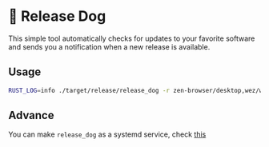 # 🐺 Release Dog

This simple tool automatically checks for updates to your favorite software and sends you a notification when a new release is available.

## Usage

```sh
RUST_LOG=info ./target/release/release_dog -r zen-browser/desktop,wez/wezterm
```

## Advance

You can make `release_dog` as a systemd service, check [this](./release_dog@.service)

